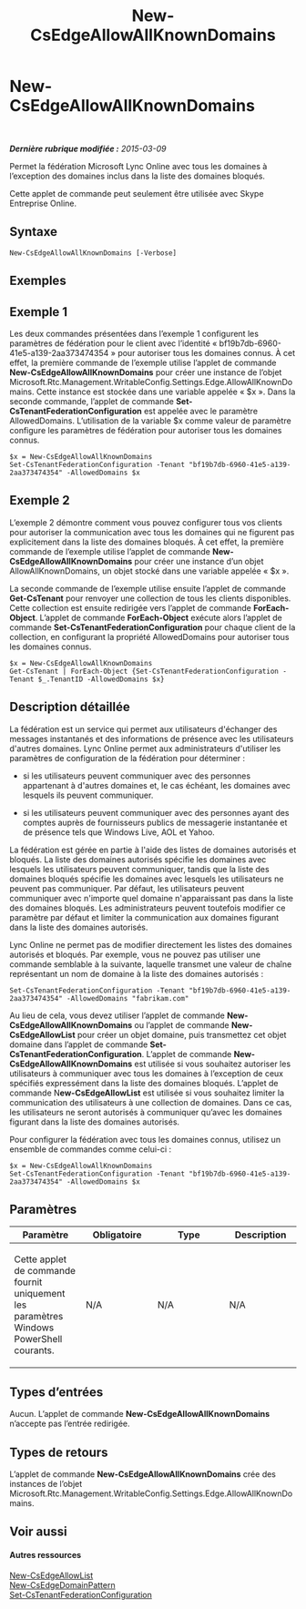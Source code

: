 ﻿---
title: New-CsEdgeAllowAllKnownDomains
TOCTitle: New-CsEdgeAllowAllKnownDomains
ms:assetid: f9416909-c328-41b3-9215-7ebd091b0ca0
ms:mtpsurl: https://technet.microsoft.com/fr-fr/library/JJ994088(v=OCS.15)
ms:contentKeyID: 53095573
ms.date: 05/20/2016
mtps_version: v=OCS.15
ms.translationtype: HT
---

# New-CsEdgeAllowAllKnownDomains

 

_**Dernière rubrique modifiée :** 2015-03-09_

Permet la fédération Microsoft Lync Online avec tous les domaines à l’exception des domaines inclus dans la liste des domaines bloqués.

Cette applet de commande peut seulement être utilisée avec Skype Entreprise Online.

## Syntaxe

    New-CsEdgeAllowAllKnownDomains [-Verbose]

## Exemples

## Exemple 1

Les deux commandes présentées dans l’exemple 1 configurent les paramètres de fédération pour le client avec l’identité « bf19b7db-6960-41e5-a139-2aa373474354 » pour autoriser tous les domaines connus. À cet effet, la première commande de l’exemple utilise l’applet de commande **New-CsEdgeAllowAllKnownDomains** pour créer une instance de l’objet Microsoft.Rtc.Management.WritableConfig.Settings.Edge.AllowAllKnownDomains. Cette instance est stockée dans une variable appelée « $x ». Dans la seconde commande, l’applet de commande **Set-CsTenantFederationConfiguration** est appelée avec le paramètre AllowedDomains. L’utilisation de la variable $x comme valeur de paramètre configure les paramètres de fédération pour autoriser tous les domaines connus.

    $x = New-CsEdgeAllowAllKnownDomains
    Set-CsTenantFederationConfiguration -Tenant "bf19b7db-6960-41e5-a139-2aa373474354" -AllowedDomains $x

## Exemple 2

L’exemple 2 démontre comment vous pouvez configurer tous vos clients pour autoriser la communication avec tous les domaines qui ne figurent pas explicitement dans la liste des domaines bloqués. À cet effet, la première commande de l’exemple utilise l’applet de commande **New-CsEdgeAllowAllKnownDomains** pour créer une instance d’un objet AllowAllKnownDomains, un objet stocké dans une variable appelée « $x ».

La seconde commande de l’exemple utilise ensuite l’applet de commande **Get-CsTenant** pour renvoyer une collection de tous les clients disponibles. Cette collection est ensuite redirigée vers l’applet de commande **ForEach-Object**. L’applet de commande **ForEach-Object** exécute alors l’applet de commande **Set-CsTenantFederationConfiguration** pour chaque client de la collection, en configurant la propriété AllowedDomains pour autoriser tous les domaines connus.

    $x = New-CsEdgeAllowAllKnownDomains
    Get-CsTenant | ForEach-Object {Set-CsTenantFederationConfiguration -Tenant $_.TenantID -AllowedDomains $x}

## Description détaillée

La fédération est un service qui permet aux utilisateurs d'échanger des messages instantanés et des informations de présence avec les utilisateurs d'autres domaines. Lync Online permet aux administrateurs d'utiliser les paramètres de configuration de la fédération pour déterminer :

  - si les utilisateurs peuvent communiquer avec des personnes appartenant à d'autres domaines et, le cas échéant, les domaines avec lesquels ils peuvent communiquer.

  - si les utilisateurs peuvent communiquer avec des personnes ayant des comptes auprès de fournisseurs publics de messagerie instantanée et de présence tels que Windows Live, AOL et Yahoo.

La fédération est gérée en partie à l'aide des listes de domaines autorisés et bloqués. La liste des domaines autorisés spécifie les domaines avec lesquels les utilisateurs peuvent communiquer, tandis que la liste des domaines bloqués spécifie les domaines avec lesquels les utilisateurs ne peuvent pas communiquer. Par défaut, les utilisateurs peuvent communiquer avec n'importe quel domaine n'apparaissant pas dans la liste des domaines bloqués. Les administrateurs peuvent toutefois modifier ce paramètre par défaut et limiter la communication aux domaines figurant dans la liste des domaines autorisés.

Lync Online ne permet pas de modifier directement les listes des domaines autorisés et bloqués. Par exemple, vous ne pouvez pas utiliser une commande semblable à la suivante, laquelle transmet une valeur de chaîne représentant un nom de domaine à la liste des domaines autorisés :

    Set-CsTenantFederationConfiguration -Tenant "bf19b7db-6960-41e5-a139-2aa373474354" -AllowedDomains "fabrikam.com"

Au lieu de cela, vous devez utiliser l’applet de commande **New-CsEdgeAllowAllKnownDomains** ou l’applet de commande **New-CsEdgeAllowList** pour créer un objet domaine, puis transmettez cet objet domaine dans l’applet de commande **Set-CsTenantFederationConfiguration**. L’applet de commande **New-CsEdgeAllowAllKnownDomains** est utilisée si vous souhaitez autoriser les utilisateurs à communiquer avec tous les domaines à l’exception de ceux spécifiés expressément dans la liste des domaines bloqués. L’applet de commande N**ew-CsEdgeAllowList** est utilisée si vous souhaitez limiter la communication des utilisateurs à une collection de domaines. Dans ce cas, les utilisateurs ne seront autorisés à communiquer qu’avec les domaines figurant dans la liste des domaines autorisés.

Pour configurer la fédération avec tous les domaines connus, utilisez un ensemble de commandes comme celui-ci :

    $x = New-CsEdgeAllowAllKnownDomains
    Set-CsTenantFederationConfiguration -Tenant "bf19b7db-6960-41e5-a139-2aa373474354" -AllowedDomains $x

## Paramètres


<table>
<colgroup>
<col style="width: 25%" />
<col style="width: 25%" />
<col style="width: 25%" />
<col style="width: 25%" />
</colgroup>
<thead>
<tr class="header">
<th>Paramètre</th>
<th>Obligatoire</th>
<th>Type</th>
<th>Description</th>
</tr>
</thead>
<tbody>
<tr class="odd">
<td><p>Cette applet de commande fournit uniquement les paramètres Windows PowerShell courants.</p></td>
<td><p>N/A</p></td>
<td><p>N/A</p></td>
<td><p>N/A</p></td>
</tr>
</tbody>
</table>


## Types d’entrées

Aucun. L’applet de commande **New-CsEdgeAllowAllKnownDomains** n’accepte pas l’entrée redirigée.

## Types de retours

L’applet de commande **New-CsEdgeAllowAllKnownDomains** crée des instances de l’objet Microsoft.Rtc.Management.WritableConfig.Settings.Edge.AllowAllKnownDomains.

## Voir aussi

#### Autres ressources

[New-CsEdgeAllowList](new-csedgeallowlist.md)  
[New-CsEdgeDomainPattern](new-csedgedomainpattern.md)  
[Set-CsTenantFederationConfiguration](set-cstenantfederationconfiguration.md)

